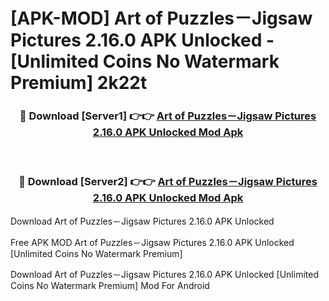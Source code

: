 # [APK-MOD] Art of Puzzles－Jigsaw Pictures 2.16.0 APK Unlocked - [Unlimited Coins No Watermark Premium] 2k22t



<div align="center">
<h3>🔴 Download [Server1] 👉👉 <a href="https://momento.my/?title=Art_of_Puzzles－Jigsaw_Pictures_2.16.0_APK_Unlocked">Art of Puzzles－Jigsaw Pictures 2.16.0 APK Unlocked Mod Apk</a></h3><br>

<h3>🔴 Download [Server2] 👉👉 <a href="https://momento.my/?title=Art_of_Puzzles－Jigsaw_Pictures_2.16.0_APK_Unlocked">Art of Puzzles－Jigsaw Pictures 2.16.0 APK Unlocked Mod Apk</a></h3>
</div>



Download Art of Puzzles－Jigsaw Pictures 2.16.0 APK Unlocked 

Free APK MOD Art of Puzzles－Jigsaw Pictures 2.16.0 APK Unlocked [Unlimited Coins No Watermark Premium]

Download Art of Puzzles－Jigsaw Pictures 2.16.0 APK Unlocked [Unlimited Coins No Watermark Premium] Mod For Android
